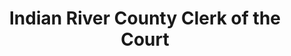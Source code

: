 ---
layout: repo
title: "Indian River County Clerk of the Court"
id: 1048
permalink: repos/1048/
---